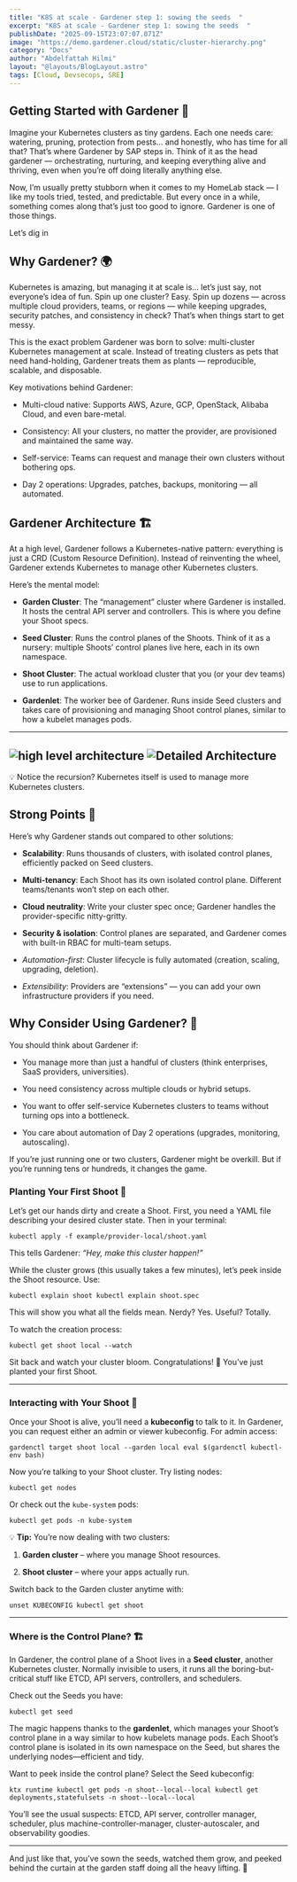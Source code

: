 ```yaml
---
title: "K8S at scale - Gardener step 1: sowing the seeds  "
excerpt: "K8S at scale - Gardener step 1: sowing the seeds  "
publishDate: "2025-09-15T23:07:07.071Z"
image: "https://demo.gardener.cloud/static/cluster-hierarchy.png"
category: "Docs"
author: "Abdelfattah Hilmi"
layout: "@layouts/BlogLayout.astro"
tags: [Cloud, Devsecops, SRE]
---
```


## Getting Started with Gardener 🌱

Imagine your Kubernetes clusters as tiny gardens. Each one needs care: watering, pruning, protection from pests… and honestly, who has time for all that? That’s where Gardener by SAP steps in. Think of it as the head gardener — orchestrating, nurturing, and keeping everything alive and thriving, even when you’re off doing literally anything else.

Now, I’m usually pretty stubborn when it comes to my HomeLab stack — I like my tools tried, tested, and predictable. But every once in a while, something comes along that’s just too good to ignore. Gardener is one of those things.

Let’s dig in

## Why Gardener? 🌍

Kubernetes is amazing, but managing it at scale is… let’s just say, not everyone’s idea of fun. Spin up one cluster? Easy. Spin up dozens — across multiple cloud providers, teams, or regions — while keeping upgrades, security patches, and consistency in check? That’s when things start to get messy.

This is the exact problem Gardener was born to solve: multi-cluster Kubernetes management at scale. Instead of treating clusters as pets that need hand-holding, Gardener treats them as plants — reproducible, scalable, and disposable.

Key motivations behind Gardener:

- Multi-cloud native: Supports AWS, Azure, GCP, OpenStack, Alibaba Cloud, and even bare-metal.

- Consistency: All your clusters, no matter the provider, are provisioned and maintained the same way.

- Self-service: Teams can request and manage their own clusters without bothering ops.

- Day 2 operations: Upgrades, patches, backups, monitoring — all automated.

## Gardener Architecture 🏗️

At a high level, Gardener follows a Kubernetes-native pattern: everything is just a CRD (Custom Resource Definition). Instead of reinventing the wheel, Gardener extends Kubernetes to manage other Kubernetes clusters.

Here’s the mental model:

- **Garden Cluster**: The “management” cluster where Gardener is installed. It hosts the central API server and controllers. This is where you define your Shoot specs.

- **Seed Cluster**: Runs the control planes of the Shoots. Think of it as a nursery: multiple Shoots’ control planes live here, each in its own namespace.

- **Shoot Cluster**: The actual workload cluster that you (or your dev teams) use to run applications.

- **Gardenlet**: The worker bee of Gardener. Runs inside Seed clusters and takes care of provisioning and managing Shoot control planes, similar to how a kubelet manages pods.
---
![high level architecture](https://demo.gardener.cloud/static/cluster-hierarchy.png)
![Detailed Architecture](https://raw.githubusercontent.com/gardener/gardener/master/docs/concepts/images/gardener-architecture-detailed.png)
---
💡 Notice the recursion? Kubernetes itself is used to manage more Kubernetes clusters.


## Strong Points 🌟

Here’s why Gardener stands out compared to other solutions:

- **Scalability**: Runs thousands of clusters, with isolated control planes, efficiently packed on Seed clusters.

- **Multi-tenancy**: Each Shoot has its own isolated control plane. Different teams/tenants won’t step on each other.

- **Cloud neutrality**: Write your cluster spec once; Gardener handles the provider-specific nitty-gritty.

- **Security & isolation**: Control planes are separated, and Gardener comes with built-in RBAC for multi-team setups.

- *Automation-first*: Cluster lifecycle is fully automated (creation, scaling, upgrading, deletion).

- *Extensibility*: Providers are “extensions” — you can add your own infrastructure providers if you need.

## Why Consider Using Gardener? 🤔

You should think about Gardener if:

- You manage more than just a handful of clusters (think enterprises, SaaS providers, universities).

- You need consistency across multiple clouds or hybrid setups.

- You want to offer self-service Kubernetes clusters to teams without turning ops into a bottleneck.

- You care about automation of Day 2 operations (upgrades, monitoring, autoscaling).

If you’re just running one or two clusters, Gardener might be overkill. But if you’re running tens or hundreds, it changes the game.


### Planting Your First Shoot 🌿

Let’s get our hands dirty and create a Shoot. First, you need a YAML file describing your desired cluster state. Then in your terminal:

`kubectl apply -f example/provider-local/shoot.yaml`

This tells Gardener: _“Hey, make this cluster happen!”_

While the cluster grows (this usually takes a few minutes), let’s peek inside the Shoot resource. Use:

`kubectl explain shoot kubectl explain shoot.spec`

This will show you what all the fields mean. Nerdy? Yes. Useful? Totally.

To watch the creation process:

`kubectl get shoot local --watch`

Sit back and watch your cluster bloom. Congratulations! 🎉 You’ve just planted your first Shoot.

---

### Interacting with Your Shoot 🌻

Once your Shoot is alive, you’ll need a **kubeconfig** to talk to it. In Gardener, you can request either an admin or viewer kubeconfig. For admin access:

`gardenctl target shoot local --garden local eval $(gardenctl kubectl-env bash)`

Now you’re talking to your Shoot cluster. Try listing nodes:

`kubectl get nodes`

Or check out the `kube-system` pods:

`kubectl get pods -n kube-system`

💡 **Tip:** You’re now dealing with two clusters:

1. **Garden cluster** – where you manage Shoot resources.
    
2. **Shoot cluster** – where your apps actually run.
    

Switch back to the Garden cluster anytime with:

`unset KUBECONFIG kubectl get shoot`

---

### Where is the Control Plane? 🏗️

In Gardener, the control plane of a Shoot lives in a **Seed cluster**, another Kubernetes cluster. Normally invisible to users, it runs all the boring-but-critical stuff like ETCD, API servers, controllers, and schedulers.

Check out the Seeds you have:

`kubectl get seed`

The magic happens thanks to the **gardenlet**, which manages your Shoot’s control plane in a way similar to how kubelets manage pods. Each Shoot’s control plane is isolated in its own namespace on the Seed, but shares the underlying nodes—efficient and tidy.

Want to peek inside the control plane? Select the Seed kubeconfig:

`ktx runtime kubectl get pods -n shoot--local--local kubectl get deployments,statefulsets -n shoot--local--local`

You’ll see the usual suspects: ETCD, API server, controller manager, scheduler, plus machine-controller-manager, cluster-autoscaler, and observability goodies.

---

And just like that, you’ve sown the seeds, watched them grow, and peeked behind the curtain at the garden staff doing all the heavy lifting. 🌱